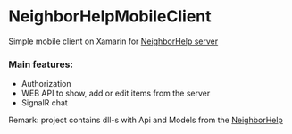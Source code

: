 # NeighborHelpMobileClient
Simple mobile client on Xamarin for [NeighborHelp server](https://github.com/BalancingRay/NeighborHelp)

### Main features:
- Authorization
- WEB API to show, add or edit items from the server
- SignalR chat

Remark: project contains dll-s with Api and Models from the [NeighborHelp](https://github.com/BalancingRay/NeighborHelp)
